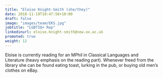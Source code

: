 ```yaml
---
title: "Eloise Knight-Smith (she/they)"
date: 2018-11-19T10:47:58+10:00
draft: false
image: "images/team/EKS.jpg"
jobtitle: "LGBTIQ+ Rep"
linkedinurl: eloise.knight-smith@new.ox.ac.uk
promoted: true
weight: 12
---
```


Eloise is currently reading for an MPhil in Classical Languages and Literature (heavy emphasis on the reading part). Whenever freed from the library she can be found eating toast, lurking in the pub, or buying old men’s clothes on eBay.
